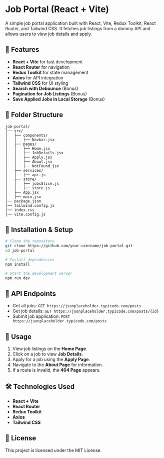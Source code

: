 # Job Portal (React + Vite)

A simple job portal application built with React, Vite, Redux Toolkit, React Router, and Tailwind CSS. It fetches job listings from a dummy API and allows users to view job details and apply.

## 🚀 Features
- **React + Vite** for fast development
- **React Router** for navigation
- **Redux Toolkit** for state management
- **Axios** for API integration
- **Tailwind CSS** for UI styling
- **Search with Debounce** (Bonus)
- **Pagination for Job Listings** (Bonus)
- **Save Applied Jobs in Local Storage** (Bonus)

## 📂 Folder Structure
```
job-portal/
│── src/
│   ├── components/
│   │   ├── Navbar.jsx
│   ├── pages/
│   │   ├── Home.jsx
│   │   ├── JobDetails.jsx
│   │   ├── Apply.jsx
│   │   ├── About.jsx
│   │   ├── NotFound.jsx
│   ├── services/
│   │   ├── api.js
│   ├── store/
│   │   ├── jobsSlice.js
│   │   ├── store.js
│   ├── App.jsx
│   ├── main.jsx
│── package.json
│── tailwind.config.js
│── index.css
│── vite.config.js
```

## 📌 Installation & Setup

```sh
# Clone the repository
git clone https://github.com/your-username/job-portal.git
cd job-portal

# Install dependencies
npm install

# Start the development server
npm run dev
```

## 🔗 API Endpoints
- Get all jobs: `GET https://jsonplaceholder.typicode.com/posts`
- Get job details: `GET https://jsonplaceholder.typicode.com/posts/{id}`
- Submit job application: `POST https://jsonplaceholder.typicode.com/posts`

## 🎯 Usage
1. View job listings on the **Home Page**.
2. Click on a job to view **Job Details**.
3. Apply for a job using the **Apply Page**.
4. Navigate to the **About Page** for information.
5. If a route is invalid, the **404 Page** appears.

## 🛠️ Technologies Used
- **React + Vite**
- **React Router**
- **Redux Toolkit**
- **Axios**
- **Tailwind CSS**

## 📜 License
This project is licensed under the MIT License.

